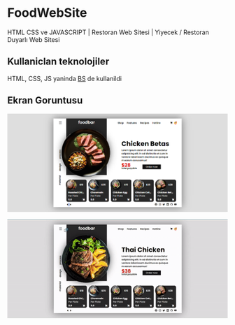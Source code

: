 # FoodWebSite

HTML CSS ve JAVASCRIPT | Restoran Web Sitesi | Yiyecek / Restoran Duyarlı Web Sitesi 

<h2> Kullaniclan teknolojiler</h2>

HTML, CSS, JS yaninda <a href="https://getbootstrap.com/"> BS</a> de kullanildi

<h2> Ekran Goruntusu</h2>

<img src = "img.png">

![](gif.gif)
